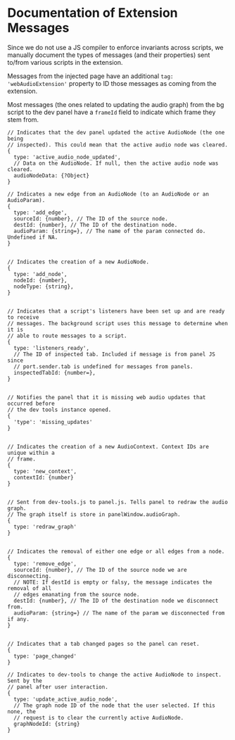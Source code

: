 Documentation of Extension Messages 
===========================================

Since we do not use a JS compiler to enforce invariants across scripts, we 
manually document the types of messages (and their properties) sent to/from
various scripts in the extension.

Messages from the injected page have an additional `tag: 'webAudioExtension'`
property to ID those messages as coming from the extension.

Most messages (the ones related to updating the audio graph) from the bg script
to the dev panel have a `frameId` field to indicate which frame they stem from.

```
// Indicates that the dev panel updated the active AudioNode (the one being
// inspected). This could mean that the active audio node was cleared.
{
  type: 'active_audio_node_updated',
  // Data on the AudioNode. If null, then the active audio node was cleared.
  audioNodeData: {?Object}
}

// Indicates a new edge from an AudioNode (to an AudioNode or an AudioParam).
{
  type: 'add_edge',
  sourceId: {number}, // The ID of the source node.
  destId: {number}, // The ID of the destination node.
  audioParam: {string=}, // The name of the param connected do. Undefined if NA.
}


// Indicates the creation of a new AudioNode.
{
  type: 'add_node',
  nodeId: {number},
  nodeType: {string},
}


// Indicates that a script's listeners have been set up and are ready to receive
// messages. The background script uses this message to determine when it is
// able to route messages to a script.
{
  type: 'listeners_ready',
  // The ID of inspected tab. Included if message is from panel JS since
  // port.sender.tab is undefined for messages from panels.
  inspectedTabId: {number=}, 
}


// Notifies the panel that it is missing web audio updates that occurred before
// the dev tools instance opened.
{
  'type': 'missing_updates'
}


// Indicates the creation of a new AudioContext. Context IDs are unique within a
// frame.
{
  type: 'new_context',
  contextId: {number}
}


// Sent from dev-tools.js to panel.js. Tells panel to redraw the audio graph.
// The graph itself is store in panelWindow.audioGraph.
{
  type: 'redraw_graph'
}


// Indicates the removal of either one edge or all edges from a node.
{
  type: 'remove_edge',
  sourceId: {number}, // The ID of the source node we are disconnecting.
  // NOTE: If destId is empty or falsy, the message indicates the removal of all
  // edges emanating from the source node.
  destId: {number}, // The ID of the destination node we disconnect from.
  audioParam: {string=} // The name of the param we disconnected from if any.
}


// Indicates that a tab changed pages so the panel can reset.
{
  type: 'page_changed'  
}

// Indicates to dev-tools to change the active AudioNode to inspect. Sent by the
// panel after user interaction.
{
  type: 'update_active_audio_node',
  // The graph node ID of the node that the user selected. If this none, the
  // request is to clear the currently active AudioNode.
  graphNodeId: {string} 
}

```
